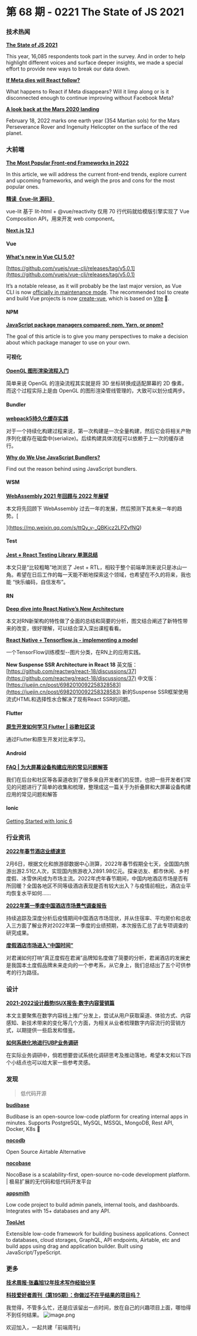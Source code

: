 # 第 68 期 - 0221 The State of JS 2021
### 技术热闻
[**The State of JS 2021**](https://2021.stateofjs.com/en-US/)

This year, 16,085 respondents took part in the survey. And in order to help highlight different voices and surface deeper insights, we made a special effort to provide new ways to break our data down.

[**If Meta dies will React follow?**](https://news.ycombinator.com/item?id=30209117)

What happens to React if Meta disappears? Will it limp along or is it disconnected enough to continue improving without Facebook Meta?

[**A look back at the Mars 2020 landing**](https://www.therobotreport.com/a-look-back-at-the-mars-2020-landing/)

February 18, 2022 marks one earth year (354 Martian sols) for the Mars Perseverance Rover and Ingenuity Helicopter on the surface of the red planet.

### 大前端


[**The Most Popular Front-end Frameworks in 2022**](https://stackdiary.com/front-end-frameworks/)

In this article, we will address the current front-end trends, explore current and upcoming frameworks, and weigh the pros and cons for the most popular ones.

[**精读《vue-lit 源码》**](https://mp.weixin.qq.com/s/2sKwSAp2oFVKwfs-ieswzg)

vue-lit 基于 lit-html + @vue/reactivity 仅用 70 行代码就给模版引擎实现了 Vue Composition API，用来开发 web component。

[**Next.js 12.1**](https://nextjs.org/blog/next-12-1)


#### Vue
[**What's new in Vue CLI 5.0?**](https://blog.ninja-squad.com/2022/02/17/vue-cli-5.0/)


[https://github.com/vuejs/vue-cli/releases/tag/v5.0.1](https://github.com/vuejs/vue-cli/releases/tag/v5.0.1)

It’s a notable release, as it will probably be the last major version, as Vue CLI is now [officially in maintenance mode](https://github.com/vuejs/vue-cli/commit/7f3d51133635114528848b29e27084ee89d53e1c). The recommended tool to create and build Vue projects is now [create-vue](https://github.com/vuejs/create-vue), which is based on [Vite](https://vitejs.dev/) 🚀.

#### NPM
[**JavaScript package managers compared: npm, Yarn, or pnpm?**](https://blog.logrocket.com/javascript-package-managers-compared/)

The goal of this article is to give you many perspectives to make a decision about which package manager to use on your own.

#### 可视化
[**OpenGL 图形渲染流程入门**](https://mp.weixin.qq.com/s/bw7GQDJhirVoddiBeErSlA)

简单来说 OpenGL 的渲染流程其实就是将 3D 坐标转换成适配屏幕的 2D 像素，而这个过程实际上是由 OpenGL 的图形渲染管线管理的，大致可以划分成两步。

#### Bundler
[**webpack5持久化缓存实践**](https://mp.weixin.qq.com/s/tp0uUhSmXI60CPd9Gfr6NA)

对于一个持续化构建过程来说，第一次构建是一次全量构建，然后它会将相关产物序列化缓存在磁盘中(serialize)。后续构建具体流程可以依赖于上一次的缓存进行。

[**Why do We Use JavaScript Bundlers?**](https://javascript.plainenglish.io/why-do-we-use-javascript-bundlers-e8935dc362c3)

Find out the reason behind using JavaScript bundlers.

#### WSM
[**WebAssembly 2021 年回顾与 2022 年展望**](https://mp.weixin.qq.com/s/1ZW8_XW1yqqSeBAAYWNUdg)

本文将先回顾下 WebAssembly 过去一年的发展，然后预测下其未来一年的趋势。[

](https://mp.weixin.qq.com/s/ttQy_v-_QBKjcz2LPZvfNQ)
#### Test
[**Jest + React Testing Library 单测总结**](https://mp.weixin.qq.com/s/tQLG0HzR0bR_A8NLjTIChQ)

本文只是“比较粗略”地浏览了 Jest + RTL，相较于整个前端单测来说只是冰山一角。希望在日后工作的每一天能不断地探索这个领域，也希望在不久的将来，我也能 “快乐编码，自信发布”。

#### RN
[**Deep dive into React Native’s New Architecture**](https://medium.com/coox-tech/deep-dive-into-react-natives-new-architecture-fb67ae615ccd)

本文对RN新架构的特性做了全面的总结和简要的分析，图文结合阐述了新特性带来的改变，很好理解，可以结合深入深出课程看看。

[**React Native + Tensorflow.js - implementing a model**](https://medium.com/@ferlatti.aldo/react-native-tensorflow-js-implementing-a-model-daad1a2c7f30)

一个TensorFlow训练模型--图片分类，在RN上的应用实践。

**New Suspense SSR Architecture in React 18**
英文版：[https://github.com/reactwg/react-18/discussions/37](https://github.com/reactwg/react-18/discussions/37)
中文版：[https://juejin.cn/post/6982010092258328583](https://juejin.cn/post/6982010092258328583)
新的Suspense SSR框架使用流式HTML和选择性水合解决了现有React SSR的问题。

#### Flutter
[**原生开发如何学习 Flutter | 谷歌社区说**](https://juejin.cn/post/7065306768699572260)

通过Flutter和原生开发对比来学习。

#### Android
[**FAQ | 为大屏幕设备构建应用的常见问题解答**](https://mp.weixin.qq.com/s/mRR1aC6Ev-2n2lt63o-d6g)

我们在后台和社区等各渠道收到了很多来自开发者们的反馈，也把一些开发者们常见的问题进行了简单的收集和梳理，整理成这一篇关于为折叠屏和大屏幕设备构建应用的常见问题和解答

#### Ionic
[Getting Started with Ionic 6](https://ionicframework.com/blog/getting-started-with-ionic-6/)


### 行业资讯
[**2022年春节酒店业绩速览**](https://mp.weixin.qq.com/s/8Xj9BEIA4L3XZM0H3su3HQ)

2月6日，根据文化和旅游部数据中心测算，2022年春节假期全七天，全国国内旅游出游2.51亿人次，实现国内旅游收入2891.98亿元。探亲访友、都市休闲、乡村度假、冰雪休闲成为市场主流。2022年虎年春节期间，中国内地酒店市场是否有所回暖？全国各地区不同等级酒店表现是否有较大出入？与疫情前相比，酒店业平均恢复水平如何……

[**2022年第一季度中国酒店市场景气调查报告**](https://mp.weixin.qq.com/s/XW9AqgerQQpiRd2v4YOwGg)

持续追踪及深度分析后疫情期间中国酒店市场现状，并从住宿率、平均房价和总收入三方面了解业界对2022年第一季度的业绩预期，本次报告汇总了此专项调查的研究成果。

[**度假酒店市场进入“中国时间”**](https://mp.weixin.qq.com/s/kiYW8UWfwcQdIEAp7tQf8A)

对君澜如何打响“真正度假在君澜”品牌知名度做了简要的分析，君澜酒店的发展史是我国本土度假品牌未来走向的一个参考系，从它身上，我们总结出了五个可供参考的行为路径。

### 设计
[**2021-2022设计趋势ISUX报告·数字内容营销篇**](https://mp.weixin.qq.com/s/c72Cobp4kiO_GRJP3kU1kg)

本文主要聚焦在数字内容线上推广分发上，尝试从用户获取渠道、体验方式、内容感知、新技术带来的变化等几个方面，为相关从业者梳理数字内容流行的营销方式，以期提供一些启发和借鉴。

[**如何系统化地进行UBP业务调研**](https://mp.weixin.qq.com/s/BOHJoPjEpYHR6dKL7YocNA)

在实际业务调研中，倘若想要尝试系统化调研思考及推动落地，希望本文和以下四个小结点也可以给大家一些参考灵感。

### 发现
> 低代码开源

[**budibase**](https://github.com/Budibase/budibase)

Budibase is an open-source low-code platform for creating internal apps in minutes. Supports PostgreSQL, MySQL, MSSQL, MongoDB, Rest API, Docker, K8s 🚀

[**nocodb**](https://github.com/NocoDB/NocoDB)

Open Source Airtable Alternative

[**nocobase**](https://github.com/nocobase/nocobase)

NocoBase is a scalability-first, open-source no-code development platform. | 极易扩展的无代码和低代码开发平台

[**appsmith**](https://github.com/appsmithorg/appsmith)

Low code project to build admin panels, internal tools, and dashboards. Integrates with 15+ databases and any API.

[**ToolJet**](https://github.com/ToolJet/ToolJet)

Extensible low-code framework for building business applications. Connect to databases, cloud storages, GraphQL, API endpoints, Airtable, etc and build apps using drag and application builder. Built using JavaScript/TypeScript. 

### 更多
[**技术周报·张鑫旭12年技术写作经验分享**](https://mp.weixin.qq.com/s/nLsjsz6JDYOuOt6vsC6hfg)


[**科技爱好者周刊（第195期）：你做过不在乎结果的项目吗？**](https://mp.weixin.qq.com/s/4adHFTc_EOrbsUVPp-8ibg)

我觉得，不管多么忙，还是应该留出一点时间，放在自己的兴趣项目上面，哪怕得不到任何结果。
![image.png](https://cdn.nlark.com/yuque/0/2020/png/85771/1605930034828-7fc81343-651f-4a15-8465-eebe5a23cf61.png#crop=0&crop=0&crop=1&crop=1&height=31&id=C5Hpa&margin=%5Bobject%20Object%5D&name=image.png&originHeight=90&originWidth=2186&originalType=binary&ratio=1&rotation=0&showTitle=false&size=14325&status=done&style=none&title=&width=746)


欢迎加入，一起共建「前端周刊」

